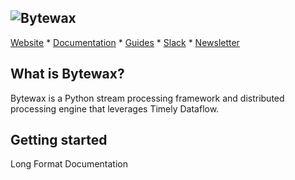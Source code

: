 ![Bytewax](https://github.com/bytewax/.github/assets/6073079/adcdd955-2c1b-42a1-ad50-8ce069dc25e7)
-----
[Website](https://www.bytewax.io/) * [Documentation](https://www.bytewax.io/docs) * [Guides](https://www.bytewax.io/guides) * [Slack](https://join.slack.com/t/bytewaxcommunity/shared_invite/zt-vkos2f6r-_SeT9pF2~n9ArOaeI3ND2w) * [Newsletter](https://bytewax.substack.com/)

## What is Bytewax?
Bytewax is a Python stream processing framework and distributed processing engine that leverages Timely Dataflow.

## Getting started
Long Format Documentation
